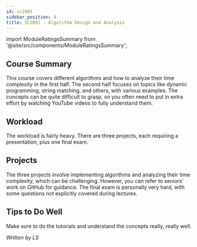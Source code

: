 ```yaml
---
id: sc2001
sidebar_position: 4
title: SC2001 - Algorithm Design and Analysis
---
```


import ModuleRatingsSummary from '@site/src/components/ModuleRatingsSummary';

<ModuleRatingsSummary 
  lectureClarity={2}
  contentRelevance={4}
  contentDifficulty={5}
  overallWorkload={5}
  teamDependency={3}
/>

## Course Summary

This course covers different algorithms and how to analyze their time complexity in the first half. The second half focuses on topics like dynamic programming, string matching, and others, with various examples. The concepts can be quite difficult to grasp, so you often need to put in extra effort by watching YouTube videos to fully understand them.

## Workload

The workload is fairly heavy. There are three projects, each requiring a presentation, plus one final exam.

## Projects

The three projects involve implementing algorithms and analyzing their time complexity, which can be challenging. However, you can refer to seniors’ work on GitHub for guidance. The final exam is personally very hard, with some questions not explicitly covered during lectures.

## Tips to Do Well

Make sure to do the tutorials and understand the concepts really, really well.

*Written by LS*
